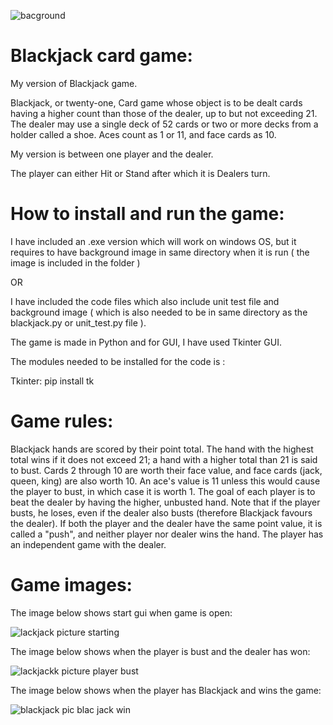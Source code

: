 ![bacground](https://user-images.githubusercontent.com/88449521/211216553-b3e7ae8a-ba57-491b-8c71-23b193f59f50.png)
# Blackjack card game:



My version of Blackjack game.

Blackjack, or twenty-one, Card game whose object is to be dealt cards having a higher count than those of the dealer, up to but not exceeding 21. The dealer may use a single deck of 52 cards or two or more decks from a holder called a shoe. Aces count as 1 or 11, and face cards as 10. 

My version is between one player and the dealer.

The player can either Hit or Stand after which it is Dealers turn.

# How to install and run the game:

I have included an .exe version which will work on windows OS, but it requires to have background image in same directory when it is run ( the image is included in the folder ) 

OR

I have included the code files which also include unit test file and background image ( which is also needed to be in same directory as the blackjack.py or unit_test.py file ).

The game is made in Python and for GUI, I have used Tkinter GUI.

The modules needed to be installed for the code is :

Tkinter:
pip install tk

# Game rules:

Blackjack hands are scored by their point total. The hand with the highest total wins if it does not exceed 21; a hand with a higher total than 21 is said to bust. Cards 2 through 10 are worth their face value, and face cards (jack, queen, king) are also worth 10. An ace's value is 11 unless this would cause the player to bust, in which case it is worth 1.
The goal of each player is to beat the dealer by having the higher, unbusted hand. Note that if the player busts, he loses, even if the dealer also busts (therefore Blackjack favours the dealer). If both the player and the dealer have the same point value, it is called a "push", and neither player nor dealer wins the hand. The player has an independent game with the dealer.

# Game images:

The image below shows start gui when game is open:

![lackjack picture starting](https://user-images.githubusercontent.com/88449521/211216256-ade91953-c975-4177-9f63-5b623e4a55cb.png)

The image below shows when the player is bust and the dealer has won:

![lackjackk picture player bust](https://user-images.githubusercontent.com/88449521/211216322-57a2e55c-10d7-4f3a-a5b6-3f79336705d5.png)

The image below shows when the player has Blackjack and wins the game:

![blackjack pic blac jack win](https://user-images.githubusercontent.com/88449521/211216346-28c53609-6125-428a-a708-8e0fd30f9eef.png)





